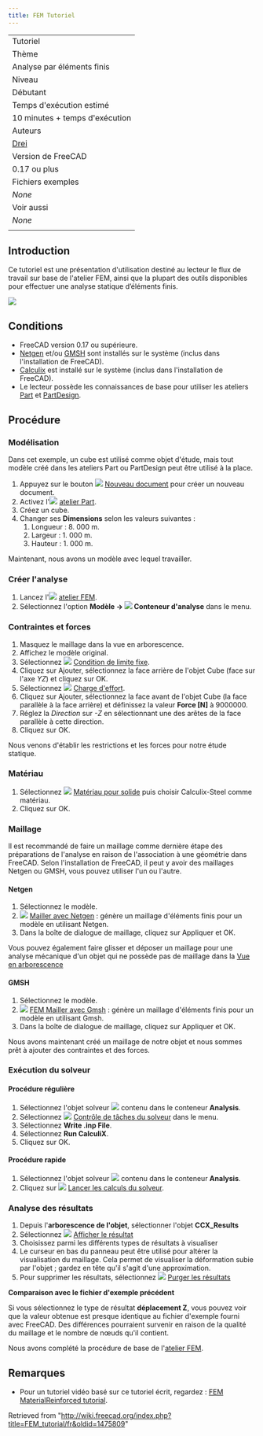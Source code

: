 ```yaml
---
title: FEM Tutoriel
---
```

|  |
| --- |
| Tutoriel |
| Thème |
| Analyse par éléments finis |
| Niveau |
| Débutant |
| Temps d'exécution estimé |
| 10 minutes + temps d'exécution |
| Auteurs |
| [Drei](http://freecadweb.org/wiki/index.php?title=User:Drei) |
| Version de FreeCAD |
| 0.17 ou plus |
| Fichiers exemples |
| *None* |
| Voir aussi |
| *None* |
|  |

## Introduction

Ce tutoriel est une présentation d'utilisation destiné au lecteur le flux de travail sur base de l'atelier FEM, ainsi que la plupart des outils disponibles pour effectuer une analyse statique d’éléments finis.

![](/images/FEM_tutorial_result.png)

## Conditions

* FreeCAD version 0.17 ou supérieure.
* [Netgen](http://sourceforge.net/projects/netgen-mesher/) et/ou [GMSH](http://geuz.org/gmsh/) sont installés sur le système (inclus dans l'installation de FreeCAD).
* [Calculix](http://www.calculix.de/) est installé sur le système (inclus dans l'installation de FreeCAD).
* Le lecteur possède les connaissances de base pour utiliser les ateliers [Part](/Part_Workbench/fr "Part Workbench/fr") et [PartDesign](/PartDesign_Workbench/fr "PartDesign Workbench/fr").

## Procédure

### Modélisation

Dans cet exemple, un cube est utilisé comme objet d'étude, mais tout modèle créé dans les ateliers Part ou PartDesign peut être utilisé à la place.

1. Appuyez sur le bouton ![](/images/Std_New.svg) [Nouveau document](/Std_New/fr "Std New/fr") pour créer un nouveau document.
2. Activez l'![](/images/Workbench_Part.svg) [atelier Part](/Part_Workbench/fr "Part Workbench/fr").
3. Créez un cube.
4. Changer ses **Dimensions** selon les valeurs suivantes :
   1. Longueur : 8. 000 m.
   2. Largeur : 1. 000 m.
   3. Hauteur : 1. 000 m.

Maintenant, nous avons un modèle avec lequel travailler.

### Créer l'analyse

1. Lancez l'![](/images/Workbench_FEM.svg) [atelier FEM](/FEM_Workbench/fr "FEM Workbench/fr").
2. Sélectionnez l'option **Modèle → ![](/images/FEM_Analysis.svg) Conteneur d'analyse** dans le menu.

### Contraintes et forces

1. Masquez le maillage dans la vue en arborescence.
2. Affichez le modèle original.
3. Sélectionnez ![](/images/FEM_ConstraintFixed.svg) [Condition de limite fixe](/FEM_ConstraintFixed/fr "FEM ConstraintFixed/fr").
4. Cliquez sur Ajouter, sélectionnez la face arrière de l'objet Cube (face sur l'axe *YZ*) et cliquez sur OK.
5. Sélectionnez ![](/images/FEM_ConstraintForce.svg) [Charge d'effort](/FEM_ConstraintForce/fr "FEM ConstraintForce/fr").
6. Cliquez sur Ajouter, sélectionnez la face avant de l'objet Cube (la face parallèle à la face arrière) et définissez la valeur **Force [N]** à 9000000.
7. Réglez la *Direction* sur *-Z* en sélectionnant une des arêtes de la face parallèle à cette direction.
8. Cliquez sur OK.

Nous venons d'établir les restrictions et les forces pour notre étude statique.

### Matériau

1. Sélectionnez ![](/images/FEM_MaterialSolid.svg) [Matériau pour solide](/FEM_MaterialSolid/fr "FEM MaterialSolid/fr") puis choisir Calculix-Steel comme matériau.
2. Cliquez sur OK.

### Maillage

Il est recommandé de faire un maillage comme dernière étape des préparations de l'analyse en raison de l'association à une géométrie dans FreeCAD. Selon l'installation de FreeCAD, il peut y avoir des maillages Netgen ou GMSH, vous pouvez utiliser l'un ou l'autre.

#### Netgen

1. Sélectionnez le modèle.
2. ![](/images/FEM_MeshNetgenFromShape.svg) [Mailler avec Netgen](/FEM_MeshNetgenFromShape/fr "FEM MeshNetgenFromShape/fr") : génère un maillage d'éléments finis pour un modèle en utilisant Netgen.
3. Dans la boîte de dialogue de maillage, cliquez sur Appliquer et OK.

Vous pouvez également faire glisser et déposer un maillage pour une analyse mécanique d'un objet qui ne possède pas de maillage dans la [Vue en arborescence](/Tree_view/fr "Tree view/fr")

#### GMSH

1. Sélectionnez le modèle.
2. ![](/images/FEM_MeshGmshFromShape.svg) [FEM Mailler avec Gmsh](/FEM_MeshGmshFromShape/fr "FEM MeshGmshFromShape/fr") : génère un maillage d'éléments finis pour un modèle en utilisant Gmsh.
3. Dans la boîte de dialogue de maillage, cliquez sur Appliquer et OK.

Nous avons maintenant créé un maillage de notre objet et nous sommes prêt à ajouter des contraintes et des forces.

### Exécution du solveur

#### Procédure régulière

1. Sélectionnez l'objet solveur ![](/images/FEM_SolverCalculixCxxtools.svg) contenu dans le conteneur **Analysis**.
2. Sélectionnez ![](/images/FEM_SolverControl.svg) [Contrôle de tâches du solveur](/FEM_SolverControl/fr "FEM SolverControl/fr") dans le menu.
3. Sélectionnez **Write .inp File**.
4. Sélectionnez **Run CalculiX**.
5. Cliquez sur OK.

#### Procédure rapide

1. Sélectionnez l'objet solveur ![](/images/FEM_SolverCalculixCxxtools.svg) contenu dans le conteneur **Analysis**.
2. Cliquez sur ![](/images/FEM_SolverRun.svg) [Lancer les calculs du solveur](/FEM_SolverRun/fr "FEM SolverRun/fr").

### Analyse des résultats

1. Depuis l'**arborescence de l'objet**, sélectionner l'objet **CCX\_Results**
2. Sélectionnez ![](/images/FEM_ResultShow.svg) [Afficher le résultat](/FEM_ResultShow/fr "FEM ResultShow/fr")
3. Choisissez parmi les différents types de résultats à visualiser
4. Le curseur en bas du panneau peut être utilisé pour altérer la visualisation du maillage. Cela permet de visualiser la déformation subie par l'objet ; gardez en tête qu'il s'agit d'une approximation.
5. Pour supprimer les résultats, sélectionnez ![](/images/FEM_ResultsPurge.svg) [Purger les résultats](/FEM_ResultsPurge/fr "FEM ResultsPurge/fr")

**Comparaison avec le fichier d'exemple précédent**

Si vous sélectionnez le type de résultat **déplacement Z**, vous pouvez voir que la valeur obtenue est presque identique au fichier d'exemple fourni avec FreeCAD. Des différences pourraient survenir en raison de la qualité du maillage et le nombre de nœuds qu'il contient.

Nous avons complété la procédure de base de l'[atelier FEM](/FEM_Workbench/fr "FEM Workbench/fr").

## Remarques

* Pour un tutoriel vidéo basé sur ce tutoriel écrit, regardez : [FEM MaterialReinforced tutorial](https://www.youtube.com/watch?v=SZTIqhfCSVc).

Retrieved from "<http://wiki.freecad.org/index.php?title=FEM_tutorial/fr&oldid=1475809>"